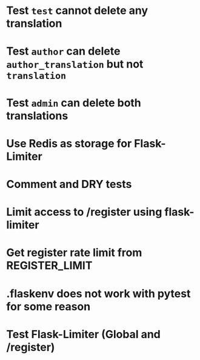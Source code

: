 # Test `test` cannot delete any translation
# Test `author` can delete `author_translation` but not `translation`
# Test `admin` can delete both translations

# Use Redis as storage for Flask-Limiter
# Comment and DRY tests

# Limit access to /register using flask-limiter
# Get register rate limit from REGISTER_LIMIT
# .flaskenv does not work with pytest for some reason
# Test Flask-Limiter (Global and /register)
